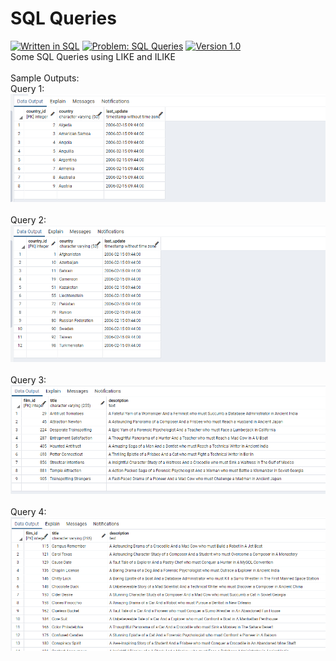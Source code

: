 # SQL Queries
[![Written in SQL](https://img.shields.io/badge/language-SQL-green)](#)
[![Problem: SQL Queries](https://img.shields.io/badge/problem-LIKE%20ILIKE-important)](#)
[![Version 1.0](https://img.shields.io/badge/version-1.0-informational)](#)\
Some SQL Queries using LIKE and ILIKE
\
\
Sample Outputs:\
Query 1:\
[![Sample Output](/assets/images/sqlhw3q1.png)](#)\
\
Query 2:\
[![Sample Output](/assets/images/sqlhw3q2.png)](#)\
\
Query 3:\
[![Sample Output](/assets/images/sqlhw3q3.png)](#)\
\
Query 4:\
[![Sample Output](/assets/images/sqlhw3q4.png)](#)



